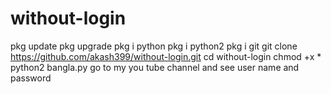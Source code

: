 # without-login
pkg update
pkg upgrade
pkg i python
pkg i python2
pkg i git
git clone https://github.com/akash399/without-login.git
cd without-login
chmod +x *
python2 bangla.py
go to my you tube channel and see user name and password
